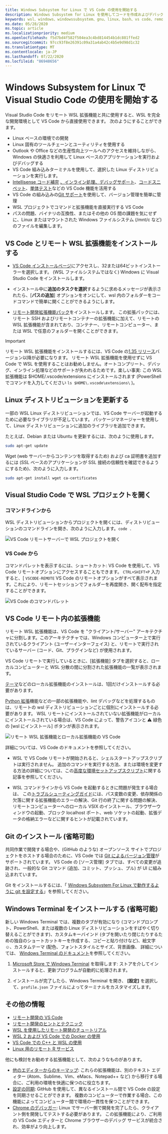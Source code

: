 ```yaml
---
title: Windows Subsystem for Linux で VS Code の使用を開始する
description: Windows Subsystem for Linux を使用してコードを作成およびデバッグするための VS Code を設定する方法について説明します。
keywords: wsl、windows、windowssubsystem、gnu、linux、bash、vs code、remote extension、debug、path、visual studio
ms.date: 05/28/2020
ms.topic: article
ms.localizationpriority: medium
ms.openlocfilehash: f5d7bd4f582f504ea3c4bd814454b1dc881ffed2
ms.sourcegitcommit: 97cc93f8e26391c09a31a4ab42c4b5e9d98d1c32
ms.translationtype: MT
ms.contentlocale: ja-JP
ms.lasthandoff: 07/22/2020
ms.locfileid: "86948656"
---
```

# <a name="get-started-using-visual-studio-code-with-windows-subsystem-for-linux"></a>Windows Subsystem for Linux で Visual Studio Code の使用を開始する

Visual Studio Code をリモート WSL 拡張機能と共に使用すると、WSL を完全な開発環境として VS Code から直接使用できます。 次のようにすることができます。

* Linux ベースの環境での開発
* Linux 固有のツールチェーンとユーティリティを使用する
* Outlook や Office などの生産性向上ツールへのアクセスを維持しながら、Windows の快適さを利用して Linux ベースのアプリケーションを実行およびデバッグする
* VS Code 組み込みターミナルを使用して、選択した Linux ディストリビューションを実行します。
* [Intellisense コード補完](https://code.visualstudio.com/docs/editor/intellisense) [、インライン処理、](https://code.visualstudio.com/docs/python/linting)[デバッグサポート](https://code.visualstudio.com/docs/nodejs/nodejs-debugging)、[コードスニペット](https://code.visualstudio.com/docs/editor/userdefinedsnippets)、[単体テスト](https://code.visualstudio.com/docs/python/testing)などの VS Code 機能を活用する
* VS Code の組み込みの[Git サポート](https://code.visualstudio.com/docs/editor/versioncontrol#_git-support)を使用して、バージョン管理を簡単に管理
* WSL プロジェクトでコマンドと拡張機能を直接実行する VS Code
* パスの問題、バイナリの互換性、またはその他の OS 間の課題を気にせずに、Linux またはマウントされた Windows ファイルシステム (/mnt/c など) のファイルを編集します。

## <a name="install-vs-code-and-the-remote-wsl-extension"></a>VS Code とリモート WSL 拡張機能をインストールする

* [VS Code インストールページ](https://code.visualstudio.com/download)にアクセスし、32または64ビットインストーラーを選択します。 (WSL ファイルシステムではなく) Windows に Visual Studio Code をインストールします。

* インストール中に**追加のタスクを選択**するように求めるメッセージが表示されたら、[**パスの追加**] オプションをオンにして、wsl 内のフォルダーをコードコマンドで簡単に開くことができるようにします。

* [リモート開発拡張機能パック](https://marketplace.visualstudio.com/items?itemName=ms-vscode-remote.vscode-remote-extensionpack)をインストールします。 この拡張パックには、リモート SSH およびリモートコンテナーの拡張機能に加えて、リモートの WSL 拡張機能が含まれており、コンテナー、リモートコンピューター、または WSL で任意のフォルダーを開くことができます。

> [!IMPORTANT]
> リモート WSL 拡張機能をインストールするには、VS Code の[1.35 リリース](https://code.visualstudio.com/updates/v1_35)バージョン以降が必要になります。 リモート WSL 拡張機能を使用せずに VS Code で WSL を使用することはお勧めしません。オートコンプリート、デバッグ、インライン処理などのサポートが失われるためです。楽しい事実: この WSL 拡張機能は $HOME/.vscode/extensions にインストールされます (PowerShell でコマンドを入力してください `ls $HOME\.vscode\extensions\` )。

## <a name="update-your-linux-distribution"></a>Linux ディストリビューションを更新する

一部の WSL Linux ディストリビューションでは、VS Code サーバーが起動するために必要なライブラリが不足しています。 パッケージマネージャーを使用して、Linux ディストリビューションに追加のライブラリを追加できます。

たとえば、Debian または Ubuntu を更新するには、次のように使用します。

```bash
sudo apt-get update
```

Wget (web サーバーからコンテンツを取得するため) および ca 証明書を追加するには (SSL ベースのアプリケーションが SSL 接続の信頼性を確認できるようにするため)、次のように入力します。

```bash
sudo apt-get install wget ca-certificates
```

## <a name="open-a-wsl-project-in-visual-studio-code"></a>Visual Studio Code で WSL プロジェクトを開く

### <a name="from-the-command-line"></a>コマンドラインから

WSL ディストリビューションからプロジェクトを開くには、ディストリビューションのコマンドラインを開き、次のように入力します。`code .`

![VS Code リモートサーバーで WSL プロジェクトを開く](../media/wsl-open-vs-code.gif)

### <a name="from-vs-code"></a>VS Code から

コマンドパレットを表示するには、ショートカット: VS Code を使用して、VS Code リモートオプションにアクセスすることもできます。 `CTRL+SHIFT+P` 入力すると、[ `VSCODE-REMOTE` VS Code のリモートオプションがすべて表示されます。これにより、リモートセッションでフォルダーを再度開き、開く配布を指定することができます。

![VS Code のコマンドパレット](../media/vscode-remote-command-palette.png)

## <a name="extensions-inside-of-vs-code-remote"></a>VS Code リモート内の拡張機能

リモート WSL 拡張機能は、VS Code を "クライアント/サーバー" アーキテクチャに分割します。このアーキテクチャでは、Windows コンピューター上で実行されているクライアント (ユーザーインターフェイス) と、リモートで実行されているサーバー (コード、Git、プラグインなど) が使用されます。

VS Code リモートで実行しているときに、[拡張機能] タブを選択すると、ローカルコンピューターと WSL 分散の間に分割された拡張機能の一覧が表示されます。

[テーマ](https://marketplace.visualstudio.com/search?target=VSCode&category=Themes&sortBy=Installs)などのローカル拡張機能のインストールは、1回だけインストールする必要があります。

[Python 拡張](https://marketplace.visualstudio.com/items?itemName=ms-python.python)機能などの一部の拡張機能や、lint デバッグなどを処理するものは、リモートの wsl ディストリビューションごとに個別にインストールする必要があります。 WSL リモートにインストールされていない拡張機能がローカルにインストールされている場合は、VS Code によって、警告アイコンと ⚠ 緑色の [wsl にインストール] ボタンが表示されます。

![リモート WSL 拡張機能とローカル拡張機能の VS Code](../media/vscode-remote-wsl-extensions.png)

詳細については、VS Code のドキュメントを参照してください。

* WSL で VS Code リモートが開始されると、シェルスタートアップスクリプトは実行されません。 追加のコマンドを実行する方法、または環境を変更する方法の詳細については、この[高度な環境セットアップスクリプト](https://code.visualstudio.com/docs/remote/wsl#_advanced-environment-setup-script)に関する記事を参照してください。

* WSL コマンドラインから VS Code を起動するときに問題が発生する場合は、 この[トラブルシューティングガイド](https://code.visualstudio.com/docs/remote/troubleshooting#_fixing-problems-with-the-code-command-not-working)には、パス変数の変更、依存関係の欠落に関する拡張機能のエラーの解決、Git 行の終了に関する問題の解決、リモートコンピューターへのローカル VSIX のインストール、ブラウザーウィンドウの起動、ブロック localhost ポート、web ソケットの起動、拡張データの格納エラーなどに関するヒントが記載されています。

## <a name="install-git-optional"></a>Git のインストール (省略可能)

共同作業で開発する場合や、(GitHub のような) オープンソース サイトでプロジェクトをホストする場合のために、VS Code では [Git によるバージョン管理](https://code.visualstudio.com/docs/editor/versioncontrol#_git-support)がサポートされています。 VS Code の [ソース管理] タブでは、すべての変更が追跡され、一般的な Git コマンド (追加、コミット、プッシュ、プル) が UI に組み込まれています。

Git をインストールするには、「 [Windows Subsystem For Linux で動作するように git を設定する](./wsl-git.md)」を参照してください。

## <a name="install-windows-terminal-optional"></a>Windows Terminal をインストールする (省略可能)

新しい Windows Terminal では、複数のタブが有効になり (コマンドプロンプト、PowerShell、または複数の Linux ディストリビューションをすばやく切り替えることができます)、カスタムキーバインド (タブを開いたり閉じたりするための独自のショートカットキーを作成する、コピーと貼り付けなど)、絵文字☺、カスタムテーマ (配色、フォントスタイルとサイズ、背景画像、 詳細については、 [Windows Terminal のドキュメント](https://docs.microsoft.com/windows/terminal)を参照してください。

1. [Microsoft Store で Windows Terminal](https://www.microsoft.com/store/apps/9n0dx20hk701) を取得します: ストアを介してインストールすると、更新プログラムが自動的に処理されます。

2. インストールが完了したら、Windows Terminal を開き、 **[設定]** を選択して、`profile.json` ファイルによってターミナルをカスタマイズします。

## <a name="additional-resources"></a>その他の情報

* [リモート開発の VS Code](https://code.visualstudio.com/docs/remote/remote-overview)
* [リモート開発のヒントとテクニック](https://code.visualstudio.com/docs/remote/troubleshooting)
* [WSL を使用したリモート開発のチュートリアル](https://code.visualstudio.com/remote-tutorials/wsl/getting-started)
* [WSL 2 および VS Code での Docker の使用](https://code.visualstudio.com/blogs/2020/03/02/docker-in-wsl2)
* [VS Code での C++ と WSL の使用](https://code.visualstudio.com/docs/cpp/config-wsl)
* [Linux 用のリモート R サービス](https://docs.microsoft.com/visualstudio/rtvs/setting-up-remote-r-service-on-linux?view=vs-2017)

他にも検討をお勧めする拡張機能として、次のようなものがあります。

* [他のエディターからのキーマップ](https://marketplace.visualstudio.com/search?target=VSCode&category=Keymaps&sortBy=Downloads): これらの拡張機能は、別のテキスト エディター (Atom、Sublime、Vim、eMacs、Notepad++ など) から移行する場合に、ご利用の環境を快適に保つのに役立ちます。
* [設定の同期](https://marketplace.visualstudio.com/items?itemName=Shan.code-settings-sync): GitHub を使用して、異なるインストール間で VS Code の設定を同期させることができます。 複数のコンピューターで作業する場合、この機能によってコンピューター間で環境の一貫性を保つことができます。
* [Chrome のデバッガー](https://code.visualstudio.com/blogs/2016/02/23/introducing-chrome-debugger-for-vs-code): Linux でサーバー側で開発を完了したら、クライアント側を開発してテストする必要があります。 この拡張機能により、ご利用の VS Code エディターと Chrome ブラウザーのデバッグ サービスが統合され、効率がより向上します。

